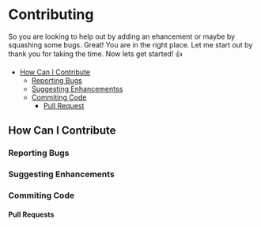 Contributing
============================

So you are looking to help out by adding an ehancement or maybe by squashing some bugs. 
Great! You are in the right place. 
Let me start out by thank you for taking the time.
Now lets get started! :+1:

- [How Can I Contribute](#how-can-i-contribute)
    - [Reporting Bugs](#reporting-bugs)
    - [Suggesting Enhancementss](#suggesting-enhancements)
    - [Commiting Code](#commiting-code)
        - [Pull Request](#pull-requests)

## How Can I Contribute

### Reporting Bugs

### Suggesting Enhancements

### Commiting Code

#### Pull Requests

